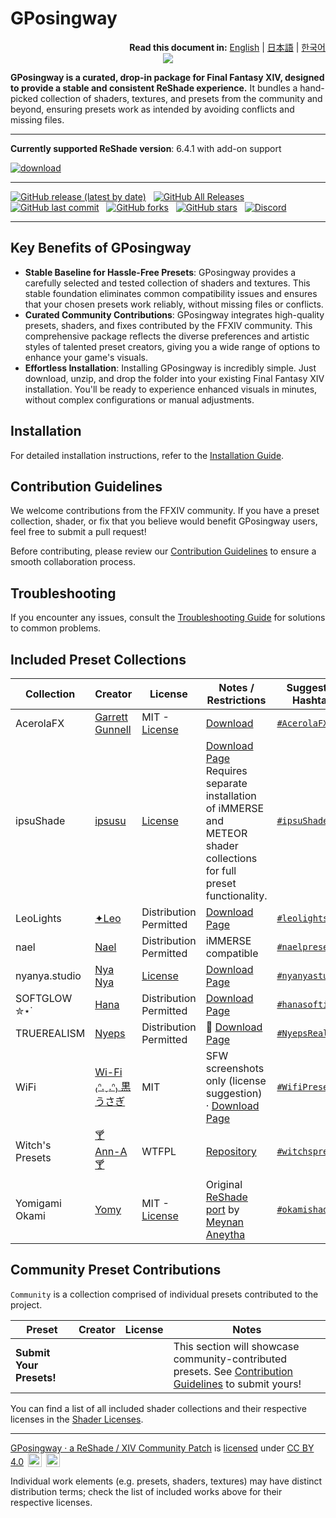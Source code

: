 # GPosingway

<div align="right">
  <b>Read this document in:</b>
  <a href="./README.md">English</a> | 
  <a href="./README.ja.md">日本語</a> | 
  <a href="./README.ko.md">한국어</a> 
</div>

<div align="center">
  <img src='https://github.com/GPosingway/GPosingway/assets/18711130/c919c030-dff2-47e8-905d-f52d098aaa45'>
</div>

**GPosingway is a curated, drop-in package for Final Fantasy XIV, designed to provide a stable and consistent ReShade experience.** It bundles a hand-picked collection of shaders, textures, and presets from the community and beyond, ensuring presets work as intended by avoiding conflicts and missing files.

---

**Currently supported ReShade version**: 6.4.1 with add-on support

<a href='https://github.com/gposingway/gposingway/releases/latest'>![download](https://github.com/gposingway/gposingway/assets/18711130/e29bc268-09d3-4b00-9d80-a5d6f964c5de)</a>

---

[![GitHub release (latest by date)](https://img.shields.io/github/v/release/GPosingway/GPosingway)](https://github.com/GPosingway/GPosingway/releases/latest) &nbsp;
[![GitHub All Releases](https://img.shields.io/github/downloads/GPosingway/GPosingway/total)](https://github.com/GPosingway/GPosingway/releases) &nbsp;
[![GitHub last commit](https://img.shields.io/github/last-commit/GPosingway/GPosingway)](https://github.com/GPosingway/GPosingway/commits/main) &nbsp;
[![GitHub forks](https://img.shields.io/github/forks/GPosingway/GPosingway?style=social)](https://github.com/GPosingway/GPosingway/network/members) &nbsp;
[![GitHub stars](https://img.shields.io/github/stars/GPosingway/GPosingway?style=social)](https://github.com/GPosingway/GPosingway/stargazers) &nbsp;
[![Discord](https://img.shields.io/discord/1124828911700811957?label=Discord&logo=discord&logoColor=white)](https://discord.com/servers/sights-of-eorzea-1124828911700811957)

---

## Key Benefits of GPosingway

- **Stable Baseline for Hassle-Free Presets**: GPosingway provides a carefully selected and tested collection of shaders and textures. This stable foundation eliminates common compatibility issues and ensures that your chosen presets work reliably, without missing files or conflicts.
- **Curated Community Contributions**: GPosingway integrates high-quality presets, shaders, and fixes contributed by the FFXIV community. This comprehensive package reflects the diverse preferences and artistic styles of talented preset creators, giving you a wide range of options to enhance your game's visuals.
- **Effortless Installation**: Installing GPosingway is incredibly simple. Just download, unzip, and drop the folder into your existing Final Fantasy XIV installation. You'll be ready to experience enhanced visuals in minutes, without complex configurations or manual adjustments.

## Installation

For detailed installation instructions, refer to the [Installation Guide](md/installation_guide.md).

## Contribution Guidelines

We welcome contributions from the FFXIV community. If you have a preset collection, shader, or fix that you believe would benefit GPosingway users, feel free to submit a pull request!

Before contributing, please review our [Contribution Guidelines](md/contributing.md) to ensure a smooth collaboration process.

## Troubleshooting

If you encounter any issues, consult the [Troubleshooting Guide](md/troubleshooting.md) for solutions to common problems.

## Included Preset Collections

| Collection | Creator | License | Notes / Restrictions | Suggested Hashtag |
|---|---|---|---|---|
| AcerolaFX | [Garrett Gunnell](https://github.com/GarrettGunnell) | MIT - [License](https://github.com/GarrettGunnell/AcerolaFX?tab=MIT-1-ov-file) | [Download](https://github.com/GarrettGunnell/AcerolaFX/archive/refs/heads/main.zip)  | [`#AcerolaFX`](https://twitter.com/intent/tweet?text=%23AcerolaFX) |
| ipsuShade | [ipsusu](https://twitter.com/ipsusu) | [License](https://github.com/ipsusu/IpsuShade/blob/master/LICENSE.md) | [Download Page](https://github.com/ipsusu/IpsuShade)<br/>Requires separate installation of iMMERSE and METEOR shader collections for full preset functionality. | [`#ipsuShade`](https://twitter.com/intent/tweet?text=%23ipsuShade) |
| LeoLights | [✦Leo](https://x.com/Leo__xiv) | Distribution Permitted | [Download Page](https://ko-fi.com/leo__xiv/shop) | [`#leolights`](https://twitter.com/intent/tweet?text=%23leolights) |
| nael | [Nael](https://x.com/naelwynn_xiv) | Distribution Permitted | iMMERSE compatible | [`#naelpresets`](https://twitter.com/intent/tweet?text=%23naelpresets) |
| nyanya.studio | [Nya Nya](https://x.com/nyanyaxiv) | [License](https://github.com/nyanyastudio/presets/blob/main/LICENSE) | [Download Page](https://github.com/nyanyastudio/presets) | [`#nyanyastudio`](https://twitter.com/intent/tweet?text=%23nyanyastudio) |
| SOFTGLOW ✮⋆˙ | [Hana](https://twitter.com/sheepysoftie) | Distribution Permitted | [Download Page](https://ko-fi.com/s/1942b62bb5)  | [`#hanasofties`](https://twitter.com/intent/tweet?text=%23hanasofties) |
| TRUEREALISM | [Nyeps](https://twitter.com/FFXIVNyeps) | Distribution Permitted | 🍔 [Download Page](https://ko-fi.com/s/ac0d1c86a2)  | [`#NyepsRealism`](https://twitter.com/intent/tweet?text=%23NyepsRealism) |
| WiFi | [Wi-Fi ₍ᐢ.ˬ.ᐢ₎ 黒うさぎ](https://twitter.com/wifi_photospire) | MIT | SFW screenshots only (license suggestion) · [Download Page](https://lit.link/en/wifiphotospire)  | [`#WifiPresets`](https://twitter.com/intent/tweet?text=%23WifiPresets) |
| Witch's Presets | [🍸 Ann-A 🍸](https://twitter.com/NIRVANN_A) | WTFPL | [Repository](https://github.com/WitchMana/WitchsPresetsReshade)  | [`#witchspresets`](https://twitter.com/intent/tweet?text=%23witchspresets) |
| Yomigami Okami | [Yomy](https://twitter.com/Yomigammy) | MIT - [License](https://github.com/MeynanAneytha/YomigamiOkami-reshade-shaders/blob/main/LICENSE) | Original [ReShade port](https://github.com/MeynanAneytha/YomigamiOkami-reshade-shaders#yomigamiokami-reshade-560-port) by [Meynan Aneytha](https://twitter.com/meynan_ffxiv) | [`#okamishader`](https://twitter.com/intent/tweet?text=%23okamishader) |

## Community Preset Contributions

`Community` is a collection comprised of individual presets contributed to the project.

| Preset | Creator | License | Notes |
|---|---|---|---|
| **Submit Your Presets!** |  |  |  This section will showcase community-contributed presets. See [Contribution Guidelines](md/contributing.md) to submit yours! |

You can find a list of all included shader collections and their respective licenses in the [Shader Licenses](md/shader_licenses.md).

---

[GPosingway · a ReShade / XIV Community Patch](https://github.com/GPosingway/GPosingway/tree/main) is [licensed](license.md) under [CC BY 4.0](http://creativecommons.org/licenses/by/4.0/?ref=chooser-v1)
<img style="height:22px!important;margin-left:3px;vertical-align:text-bottom;" src="https://mirrors.creativecommons.org/presskit/icons/cc.svg?ref=chooser-v1">
<img style="height:22px!important;margin-left:3px;vertical-align:text-bottom;" src="https://mirrors.creativecommons.org/presskit/icons/by.svg?ref=chooser-v1">

Individual work elements (e.g. presets, shaders, textures) may have distinct distribution terms; check the list of included works above for their respective licenses.
